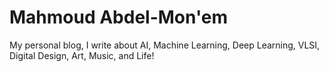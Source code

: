 # Mahmoud Abdel-Mon'em
My personal blog, I write about AI, Machine Learning, Deep Learning, VLSI, Digital Design, Art, Music, and Life!
